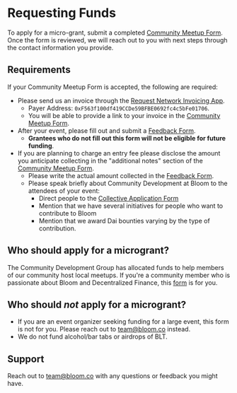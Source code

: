 # Requesting Funds

To apply for a micro-grant, submit a completed [Community Meetup Form](https://forms.gle/3jWWca3xR8shLtrW9). Once the form is reviewed, we will reach out to you with next steps through the contact information you provide.

## Requirements

If your Community Meetup Form is accepted, the following are required:

- Please send us an invoice through the [Request Network Invoicing App](https://app.request.network/#/).
  - Payer Address: `0xF563f100df419CCDe59BFBE0692fc4c5bFe01706`.
  - You will be able to provide a link to your invoice in the [Community Meetup Form](https://forms.gle/3jWWca3xR8shLtrW9).
- After your event, please fill out and submit a [Feedback Form](https://forms.gle/Gf5JpZJussYWyA8E7).
  - **Grantees who do not fill out this form will not be eligible for future funding**.
- If you are planning to charge an entry fee please disclose the amount you anticipate collecting in the "additional notes" section of the [Community Meetup Form](https://forms.gle/3jWWca3xR8shLtrW9).
  - Please write the actual amount collected in the [Feedback Form](https://forms.gle/orUSYhVEYnwoGQhw7).
  - Please speak briefly about Community Development at Bloom to the attendees of your event:
    - Direct people to the [Collective Application Form](https://forms.gle/XdKCcTw26UTX277AA)
    - Mention that we have several initiatives for people who want to contribute to Bloom
    - Mention that we award Dai bounties varying by the type of contribution.

## Who should apply for a microgrant?

The Community Development Group has allocated funds to help members of our community host local meetups. If you're a community member who is passionate about Bloom and Decentralized Finance, this [form](https://forms.gle/3jWWca3xR8shLtrW9) is for you.

## Who should _not_ apply for a microgrant?

- If you are an event organizer seeking funding for a large event, this form is not for you. Please reach out to team@bloom.co instead.
- We do not fund alcohol/bar tabs or airdrops of BLT.

## Support

Reach out to team@bloom.co with any questions or feedback you might have.
